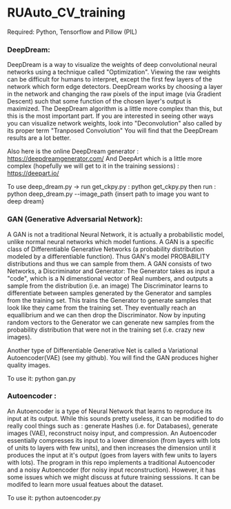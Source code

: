 # RUAuto_CV_training

Required: Python, Tensorflow and Pillow (PIL)

### DeepDream:
  
  DeepDream is a way to visualize the weights of deep convolutional neural networks using a technique called "Optimization". Viewing the raw weights 
  can be difficult for humans to interpret, except the first few layers of the network which form edge detectors. DeepDream works by choosing a layer
  in the network and changing the raw pixels of the input image (via Gradient Descent) such that some function of the chosen layer's output 
  is maximized. The DeepDream algorithm is a little more complex than this, but this is the most important part. If you are interested
  in seeing other ways you can visualize network weights, look into "Deconvolution" also called by its proper term "Tranposed Convolution"
  You will find that the DeepDream results are a lot better.
  
  Also here is the online DeepDream generator : https://deepdreamgenerator.com/
  And DeepArt which is a little more complex (hopefully we will get to it in the training sessions) : https://deepart.io/
  
  To use deep_dream.py -> 
    run get_ckpy.py : python get_ckpy.py
    then run : python deep_dream.py --image_path {insert path to image you want to deep dream}
  
### GAN (Generative Adversarial Network):

  A GAN is not a traditional Neural Network, it is actually a probabilistic model, unlike normal neural networks which model funtions.
  A GAN is a specific class of Differentiable Generative Networks (a probability distribution modeled by a differentiable function).
  Thus GAN's model PROBABILITY distributions and thus we can sample from them.
  A GAN consists of two Networks, a Discriminator and Generator:
    The Generator takes as input a "code", which is a N dimenstional vector of Real numbers, and outputs a sample from the distribution
    (i.e. an image)
    The Discriminator learns to differentiate between samples generated by the Generator and samples from the training set.
  This trains the Generator to generate samples that look like they came from the training set.
  They eventually reach an equallibrium and we can then drop the Discriminator. Now by inputing random vectors to the Generator
  we can generate new samples from the probability distribution that were not in the training set (i.e. crazy new images).
  
  Another type of Differentiable Generative Net is called a Variational Autoencoder(VAE) (see my github). You will find the GAN produces higher quality
  images.
  
  To use it: python gan.py
  
### Autoencoder :

  An Autoencoder is a type of Neural Network that learns to reproduce its input at its output.  While this sounds pretty useless,
  it can be modified to do really cool things such as : generate Hashes (i.e. for Databases), generate images (VAE), reconstruct
  noisy input, and compression. An Autoencoder essentially compresses its input to a lower dimension (from layers with lots of 
  units to layers with few units), and then increases the dimension until it produces the input at it's output (goes from layers with
  few units to layers with lots). The program in this repo implements a traditional Autoencoder and a noisy Autoencoder (for noisy input reconstruction). 
  However, it has some issues which we might discuss at future training sesssions. It can be modifed to learn more usual featues about the dataset.
  
  To use it: python autoencoder.py
  
